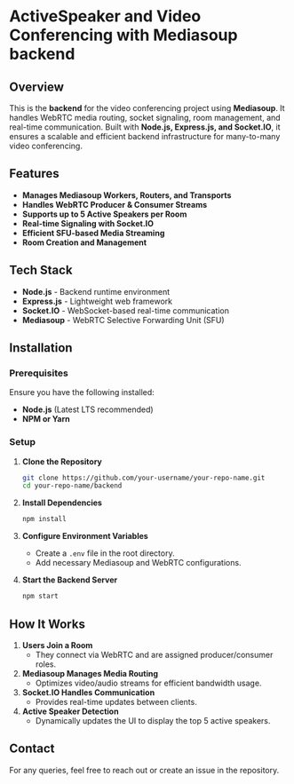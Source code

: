 

# ActiveSpeaker and Video Conferencing with Mediasoup backend
## Overview
This is the **backend** for the video conferencing project using **Mediasoup**. It handles WebRTC media routing, socket signaling, room management, and real-time communication. Built with **Node.js, Express.js, and Socket.IO**, it ensures a scalable and efficient backend infrastructure for many-to-many video conferencing.

## Features
- **Manages Mediasoup Workers, Routers, and Transports**
- **Handles WebRTC Producer & Consumer Streams**
- **Supports up to 5 Active Speakers per Room**
- **Real-time Signaling with Socket.IO**
- **Efficient SFU-based Media Streaming**
- **Room Creation and Management**

## Tech Stack
- **Node.js** - Backend runtime environment
- **Express.js** - Lightweight web framework
- **Socket.IO** - WebSocket-based real-time communication
- **Mediasoup** - WebRTC Selective Forwarding Unit (SFU)

## Installation
### Prerequisites
Ensure you have the following installed:
- **Node.js** (Latest LTS recommended)
- **NPM or Yarn**

### Setup
1. **Clone the Repository**
   ```bash
   git clone https://github.com/your-username/your-repo-name.git
   cd your-repo-name/backend
   ```

2. **Install Dependencies**
   ```bash
   npm install
   ```

3. **Configure Environment Variables**
   - Create a `.env` file in the root directory.
   - Add necessary Mediasoup and WebRTC configurations.

4. **Start the Backend Server**
   ```bash
   npm start
   ```

## How It Works
1. **Users Join a Room**
   - They connect via WebRTC and are assigned producer/consumer roles.
2. **Mediasoup Manages Media Routing**
   - Optimizes video/audio streams for efficient bandwidth usage.
3. **Socket.IO Handles Communication**
   - Provides real-time updates between clients.
4. **Active Speaker Detection**
   - Dynamically updates the UI to display the top 5 active speakers.

## Contact
For any queries, feel free to reach out or create an issue in the repository.



